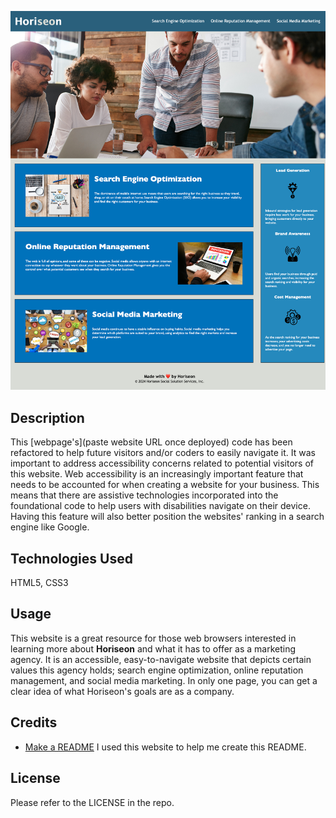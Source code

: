![Preview of HoriSEOn](./assets/horiseon(1).png)
## Description
This [webpage's](paste website URL once deployed) code has been refactored to help future visitors and/or coders to easily navigate it. It was important to address accessibility concerns related to potential visitors of this website. Web accessibility is an increasingly important feature that needs to be accounted for when creating a website for your business. This means that there are assistive technologies incorporated into the foundational code to help users with disabilities navigate on their device. Having this feature will also better position the websites' ranking in a search engine like Google.

## Technologies Used
HTML5,
CSS3

## Usage
This website is a great resource for those web browsers interested in learning more about **Horiseon** and what it has to offer as a marketing agency. It is an accessible, easy-to-navigate website that depicts certain values this agency holds; search engine optimization, online reputation management, and social media marketing. In only one page, you can get a clear idea of what Horiseon's goals are as a company.

## Credits
- [Make a README](https://www.makeareadme.com/)
I used this website to help me create this README.

## License
Please refer to the LICENSE in the repo.